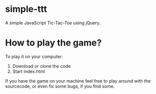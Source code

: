 simple-ttt
==========

A simple JavaScript Tic-Tac-Toe using jQuery.

# How to play the game?

To play it on your computer:

1. Download or clone the code
2. Start index.html

If you have the game on your machine feel free to play around with the sourcecode,
or even fix some bugs, if you find some.